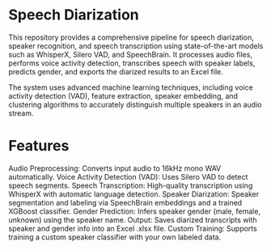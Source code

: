 # Speech Diarization

This repository provides a comprehensive pipeline for speech diarization, speaker recognition, and speech transcription using state-of-the-art models such as WhisperX, Silero VAD, and SpeechBrain. It processes audio files, performs voice activity detection, transcribes speech with speaker labels, predicts gender, and exports the diarized results to an Excel file.

The system uses advanced machine learning techniques, including voice activity detection (VAD), feature extraction, speaker embedding, and clustering algorithms to accurately distinguish multiple speakers in an audio stream.

 # Features
  Audio Preprocessing: Converts input audio to 16kHz mono WAV automatically.
  Voice Activity Detection (VAD): Uses Silero VAD to detect speech segments.
  Speech Transcription: High-quality transcription using WhisperX with automatic language detection.
  Speaker Diarization: Speaker segmentation and labeling via SpeechBrain embeddings and a trained XGBoost classifier.
  Gender Prediction: Infers speaker gender (male, female, unknown) using the speaker name.
  Output: Saves diarized transcripts with speaker and gender info into an Excel .xlsx file.
  Custom Training: Supports training a custom speaker classifier with your own labeled data.

